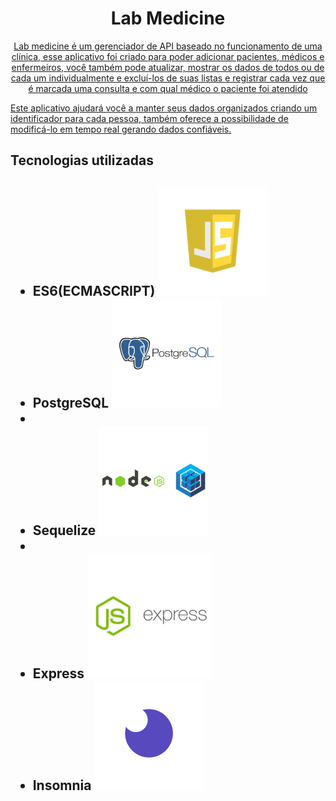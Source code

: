 <h1 align="center"> Lab Medicine </h1>
<p align="center">
<a href="#Sobre o App">Lab medicine é um gerenciador de API baseado no funcionamento de uma clínica, esse aplicativo foi criado para poder adicionar pacientes, médicos e enfermeiros, você também pode atualizar, mostrar os dados de todos ou de cada um individualmente e excluí-los de suas listas e registrar cada vez que é marcada uma consulta e com qual médico o paciente foi atendido</a>

<a href="#Objetivo">Este aplicativo ajudará você a manter seus dados organizados criando um identificador para cada pessoa, também oferece
a possibilidade de modificá-lo em tempo real gerando dados confiáveis.
</a>
</p>
<h2> Tecnologias utilizadas<h2/>
<ul>
<li>ES6(ECMASCRIPT)
<img src="./src/img/js.png">
</li>
<li>PostgreSQL
<img  src="./src/img/post.png">
<li/>
<li>Sequelize
<img src="./src/img/seq.png"> 
<li/>
<li>Express
<img src="./src/img/express.png">
</li>
<li>Insomnia
<img src="./src/img/inso.png">
</li>
</ul>

<h2></h2>


